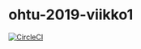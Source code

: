 # ohtu-2019-viikko1

[![CircleCI](https://circleci.com/gh/Kevhann/ohtu-2019-viikko1.svg?style=svg)](https://circleci.com/gh/Kevhann/ohtu-2019-viikko1)
